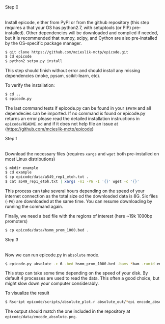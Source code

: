 Step 0
######

Install epicode, either from PyPI or from the github repository (this step requires a that your OS has python2.7, with setuptools (or PIP) pre-installed). Other dependencies will be downloaded and compiled if needed, but it is recommended that numpy, scipy, and Cython are also pre-installed by the OS-specific package manager.

```bash
$ git clone https://github.com/mcieslik-mctp/epicode.git
$ cd epicode
$ python2 setpu.py install
```

This step should finish without error and should install any missing dependencies (moke, pysam, scikit-learn, etc).

To verify the installation:

```bash
$ cd ..
$ epicode.py
```

The last command tests if epicode.py can be found in your ```$PATH``` and all dependecies can be imported. If no command is found or epicode.py returns an error please read the detailed installation instructions in ```epicode/README.md``` and if it does not help file an issue at (https://github.com/mcieslik-mctp/epicode)

Step 1
###### 

Download the necessary files (requires ```xargs``` and ```wget``` both pre-installed on most Linux distributions)

```bash
$ mkdir example
$ cd example
$ cp epicode/data/a549_rep1_etoh.txt .
$ cat a549_rep1_etoh.txt | xargs -n1 -P6 -I '{}' wget -c '{}'
```

This process can take several hours depending on the speed of your internet connection as the total size od the downloaded data is 8G. Six files (``-P6``) are downloaded at the same time. You can resume downloading by running the command again.

Finally, we need a bed file with the regions of interest (here ~19k 1000bp promoters)

```bash
$ cp epicode/data/hsmm_prom_1000.bed . 
```

Step 3
######

Now we can run epicode.py in ```absolute``` mode.

```bash
$ epicode.py absolute -c 6 -bed hsmm_prom_1000.bed -bams *bam -runid encode
```

This step can take some time depending on the speed of your disk. By default 4 processes are used to read the data. This often a good choice, but might slow down your computer considerably.

To visualize the result

```bash
$ Rscript epicode/scripts/absolute_plot.r absolute_out/*epi encode_absolute.png
```

The output should match the one included in the repository at ```epicode/data/encode_absolute.png```.












